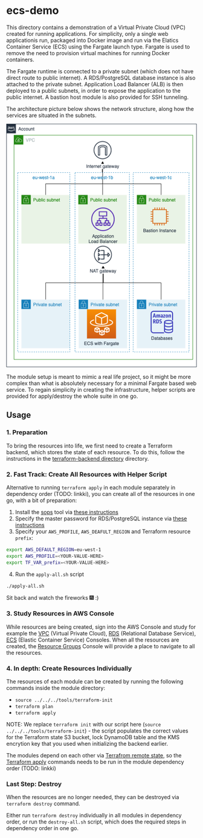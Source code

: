 # ecs-demo

This directory contains a demonstration of a Virtual Private Cloud (VPC) created for running applications. For simplicity, only a single web applicationis run, packaged into Docker image and run via the Elatics Container Service (ECS) using the Fargate launch type. Fargate is used to remove the need to provision virtual machines for running Docker containers.

The Fargate runtime is connected to a private subnet (which does not have direct route to public internet). A RDS/PostgreSQL database instance is also attached to the private subnet. Application Load Balancer (ALB) is then deployed to a public subnets, in order to expose the application to the public internet. A bastion host module is also provided for SSH tunneling.

The architecture picture below shows the network structure, along how the services are situated in the subnets.

![network-architecture.png](network-architecture.png)

The module setup is meant to mimic a real life project, so it might be more complex than what is absolutely necessary for a minimal Fargate based web service. To regain simplicity in creating the infrastructure, helper scripts are provided for apply/destroy the whole suite in one go.

## Usage

### 1. Preparation

To bring the resources into life, we first need to create a Terraform backend, which stores the state of each resource. To do this, follow the instructions in the [terraform-backend directory](../terraform-backend) directory.

### 2. Fast Track: Create All Resources with Helper Script

Alternative to running `terraform apply` in each module separately in dependency order (TODO: linkki), you can create all of the resources in one go, with a bit of preparation:

1. Install the [sops](https://github.com/mozilla/sops) tool via [these instructions](https://github.com/metosin/cloud-busting/blob/main/aws/README.md#sops-installation)
2. Specify the master password for RDS/PostgreSQL instance via [these instructions](https://github.com/metosin/cloud-busting/tree/main/aws/ecs-demo/modules/rds#specifying-master-user-password)
3. Specify your `AWS_PROFILE`, `AWS_DEAFULT_REGION` and Terraform resource `prefix`:
```bash
export AWS_DEFAULT_REGION=eu-west-1
export AWS_PROFILE=<YOUR-VALUE-HERE>
export TF_VAR_prefix=<YOUR-VALUE-HERE>
```
4. Run the `apply-all.sh` script
```bash
./apply-all.sh
```

Sit back and watch the fireworks 🎆 :) 

### 3. Study Resources in AWS Console

While resources are being created, sign into the AWS Console and study for example the [VPC](https://eu-west-1.console.aws.amazon.com/vpc/home?region=eu-west-1#vpcs:) (Virtual Private Cloud), [RDS](https://eu-west-1.console.aws.amazon.com/rds/home?region=eu-west-1#databases:) (Relational Database Service), [ECS](https://eu-west-1.console.aws.amazon.com/ecs/home?region=eu-west-1#/clusters) (Elastic Container Service) Consoles. When all the resources are created, the [Resource Groups](https://eu-west-1.console.aws.amazon.com/resource-groups/home?region=eu-west-1#) Console will provide a place to navigate to all the resources. 

### 4. In depth: Create Resources Individually

The resources of each module can be created by running the following commands inside the module directory:

* `source ../../../tools/terraform-init`
* `terraform plan`
* `terraform apply`

NOTE: We replace `terraform init` with our script here (`source ../../../tools/terraform-init`) - the script populates the correct values for the Terraform state S3 bucket, lock DynamoDB table and the KMS encrytion key that you used when initializing the backend earlier.

The modules depend on each other via [Terrafrom remote state](https://www.terraform.io/docs/providers/terraform/d/remote_state.html), so the [Terraform apply](https://www.terraform.io/docs/commands/apply.html) commands needs to be run in the module dependency order (TODO: linkki)

### Last Step: Destroy

When the resources are no longer needed, they can be destroyed via `terraform destroy` command.

Either run `terraform destroy` individually in all modules in dependency order, or run the `destroy-all.sh` script, which does the required steps in dependency order in one go.
